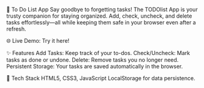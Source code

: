 📝 To Do List App
Say goodbye to forgetting tasks! The TODOlist App is your trusty companion for staying organized. Add, check, uncheck, and delete tasks effortlessly—all while keeping them safe in your browser even after a refresh.

🌐 Live Demo: Try it here!

✨ Features
Add Tasks: Keep track of your to-dos.
Check/Uncheck: Mark tasks as done or undone.
Delete: Remove tasks you no longer need.
Persistent Storage: Your tasks are saved automatically in the browser.

🚀 Tech Stack
HTML5, CSS3, JavaScript
LocalStorage for data persistence.
